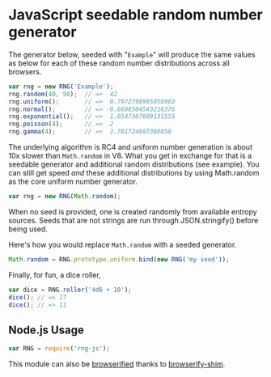 # JavaScript seedable random number generator

The generator below, seeded with "`Example`" will produce the same
values as below for each of these random number distributions across
all browsers.

```javascript
var rng = new RNG('Example');
rng.random(40, 50);  // =>  42
rng.uniform();       // =>  0.7972798995050903
rng.normal();        // => -0.6698504543216376
rng.exponential();   // =>  1.0547367609131555
rng.poisson(4);      // =>  2
rng.gamma(4);        // =>  2.781724687386858
```

The underlying algorithm is RC4 and uniform number generation is about
10x slower than `Math.random` in V8. What you get in exchange for that
is a seedable generator and additional random distributions (see
example). You can still get speed *and* these additional distributions
by using Math.random as the core uniform number generator.

```javascript
var rng = new RNG(Math.random);
```

When no seed is provided, one is created randomly from available
entropy sources. Seeds that are not strings are run through
JSON.stringify() before being used.

Here's how you would replace `Math.random` with a seeded generator.

```javascript
Math.random = RNG.prototype.uniform.bind(new RNG('my seed'));
```

Finally, for fun, a dice roller,

```javascript
var dice = RNG.roller('4d6 + 10');
dice(); // => 17
dice(); // => 11
```

## Node.js Usage

```javascript
var RNG = require('rng-js');
```

This module can also be [browserified][browserify] thanks to
[browserify-shim][shim].


[browserify]: https://github.com/substack/node-browserify
[shim]: https://github.com/thlorenz/browserify-shim
